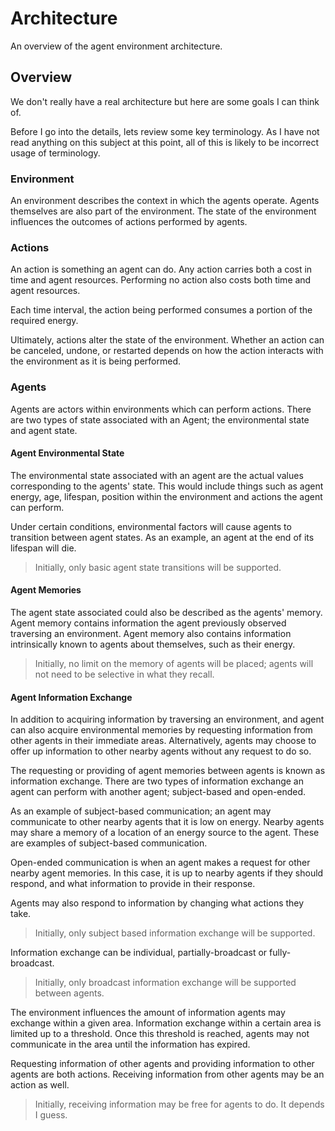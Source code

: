 # Architecture

An overview of the agent environment architecture.

## Overview

We don't really have a real architecture but here are some goals I can think of.

Before I go into the details, lets review some key terminology. As I have not read anything on this subject at this 
point, all of this is likely to be incorrect usage of terminology.

### Environment

An environment describes the context in which the agents operate. Agents themselves are also part of the environment. 
The state of the environment influences the outcomes of actions performed by agents.

### Actions

An action is something an agent can do. Any action carries both a cost in time and agent resources. Performing no action 
also costs both time and agent resources.

Each time interval, the action being performed consumes a portion of the required energy.

Ultimately, actions alter the state of the environment. Whether an action can be canceled, undone, or restarted
depends on how the action interacts with the environment as it is being performed.

### Agents

Agents are actors within environments which can perform actions. There are two types of state associated with an Agent;
the environmental state and agent state.

#### Agent Environmental State

The environmental state associated with an agent are the actual values corresponding to the agents' state. This would 
include things such as agent energy, age, lifespan, position within the environment and actions the agent can perform.

Under certain conditions, environmental factors will cause agents to transition between agent states. As an example,
an agent at the end of its lifespan will die.

> Initially, only basic agent state transitions will be supported.

#### Agent Memories

The agent state associated could also be described as the agents' memory. Agent memory contains information the agent
previously observed traversing an environment. Agent memory also contains information intrinsically known to agents 
about themselves, such as their energy.

> Initially, no limit on the memory of agents will be placed; agents will not need to be selective in what they recall.

#### Agent Information Exchange

In addition to acquiring information by traversing an environment, and agent can also acquire environmental memories by
requesting information from other agents in their immediate areas. Alternatively, agents may choose to offer up
information to other nearby agents without any request to do so.

The requesting or providing of agent memories between agents is known as information exchange. There are two types of
information exchange an agent can perform with another agent; subject-based and open-ended. 

As an example of subject-based communication; an agent may communicate to other nearby agents that it is low on energy. 
Nearby agents may share a memory of a location of an energy source to the agent. These are examples of subject-based
communication.

Open-ended communication is when an agent makes a request for other nearby agent memories. In this case, it is up to
nearby agents if they should respond, and what information to provide in their response.

Agents may also respond to information by changing what actions they take.

> Initially, only subject based information exchange will be supported.

Information exchange can be individual, partially-broadcast or fully-broadcast.

> Initially, only broadcast information exchange will be supported between agents.

The environment influences the amount of information agents may exchange within a given area. Information exchange 
within a certain area is limited up to a threshold. Once this threshold is reached, agents may not communicate in the 
area until the information has expired.

Requesting information of other agents and providing information to other agents are both actions. Receiving information
from other agents may be an action as well.

> Initially, receiving information may be free for agents to do. It depends I guess.

